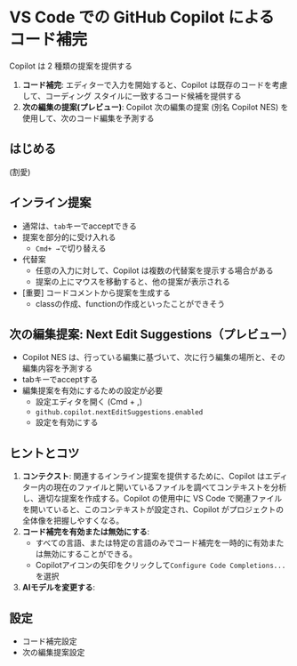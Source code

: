 # VS Code での GitHub Copilot によるコード補完

Copilot は 2 種類の提案を提供する

1. **コード補完**:
   エディターで入力を開始すると、Copilot は既存のコードを考慮して、コーディング スタイルに一致するコード候補を提供する
2. **次の編集の提案(プレビュー)**:
   Copilot 次の編集の提案 (別名 Copilot NES) を使用して、次のコード編集を予測する

## はじめる

 (割愛)

## インライン提案

- 通常は、`tab`キーでacceptできる
- 提案を部分的に受け入れる
  - `Cmd+ →`で切り替える
- 代替案
  - 任意の入力に対して、Copilot は複数の代替案を提示する場合がある
  - 提案の上にマウスを移動すると、他の提案が表示される
- [重要] コードコメントから提案を生成する
  - classの作成、functionの作成といったことができそう

## 次の編集提案: Next Edit Suggestions（プレビュー）

- Copilot NES は、行っている編集に基づいて、次に行う編集の場所と、その編集内容を予測する
- tabキーでacceptする
- 編集提案を有効にするための設定が必要
  - 設定エディタを開く (Cmd + ,)
  - `github.copilot.nextEditSuggestions.enabled`
  - 設定を有効にする

## ヒントとコツ

1. **コンテクスト**:
   関連するインライン提案を提供するために、Copilot はエディター内の現在のファイルと開いているファイルを調べてコンテキストを分析し、適切な提案を作成する。Copilot の使用中に VS Code で関連ファイルを開いていると、このコンテキストが設定され、Copilot がプロジェクトの全体像を把握しやすくなる。
2. **コード補完を有効または無効にする**:
   - すべての言語、または特定の言語のみでコード補完を一時的に有効または無効にすることができる。
   - Copilotアイコンの矢印をクリックして`Configure Code Completions...`を選択
3. **AIモデルを変更する**:

## 設定

- コード補完設定
- 次の編集提案設定
